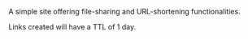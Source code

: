 A simple site offering file-sharing and URL-shortening functionalities.

Links created will have a TTL of 1 day.
